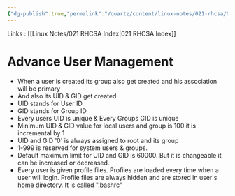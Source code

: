 ```yaml
---
{"dg-publish":true,"permalink":"/quartz/content/linux-notes/021-rhcsa/021-3-user-management/021-3-5-advance-user-management/","noteIcon":"","created":"2023-10-14T22:10:59.592+05:30","updated":"2023-10-14T17:26:59.366+05:30"}
---
```


Links : [[Linux Notes/021 RHCSA Index\|021 RHCSA Index]]

# Advance User Management

<style> .container {font-family: sans-serif; text-align: center;} .button-wrapper button {z-index: 1;height: 40px; width: 100px; margin: 10px;padding: 5px;} .excalidraw .App-menu_top .buttonList { display: flex;} .excalidraw-wrapper { height: 800px; margin: 50px; position: relative;} :root[dir="ltr"] .excalidraw .layer-ui__wrapper .zen-mode-transition.App-menu_bottom--transition-left {transform: none;} </style><script src="https://cdn.jsdelivr.net/npm/react@17/umd/react.production.min.js"></script><script src="https://cdn.jsdelivr.net/npm/react-dom@17/umd/react-dom.production.min.js"></script><script type="text/javascript" src="https://cdn.jsdelivr.net/npm/@excalidraw/excalidraw@0/dist/excalidraw.production.min.js"></script><div id="Advance_User_Managementexcalidraw.md1"></div><script>(function(){const InitialData={"type":"excalidraw","version":2,"source":"https://github.com/zsviczian/obsidian-excalidraw-plugin/releases/tag/1.9.19","elements":[{"id":"alvfFzji","type":"text","x":-97.36163330078125,"y":-143.3904800415039,"width":152.2398681640625,"height":25,"angle":0,"strokeColor":"#2f9e44","backgroundColor":"transparent","fillStyle":"hachure","strokeWidth":1,"strokeStyle":"solid","roughness":1,"opacity":100,"groupIds":[],"frameId":null,"roundness":null,"seed":56909864,"version":35,"versionNonce":896349480,"isDeleted":false,"boundElements":null,"updated":1694938144532,"link":null,"locked":false,"text":"useradd ganesh","rawText":"useradd ganesh","fontSize":20,"fontFamily":1,"textAlign":"left","verticalAlign":"top","baseline":18,"containerId":null,"originalText":"useradd ganesh","lineHeight":1.25},{"id":"c4LjUlqW","type":"text","x":-154.40460205078125,"y":-86.73371124267578,"width":56.67994689941406,"height":50,"angle":0,"strokeColor":"#1971c2","backgroundColor":"transparent","fillStyle":"hachure","strokeWidth":1,"strokeStyle":"solid","roughness":1,"opacity":100,"groupIds":[],"frameId":null,"roundness":null,"seed":173809960,"version":42,"versionNonce":850397992,"isDeleted":false,"boundElements":[],"updated":1694938148180,"link":null,"locked":false,"text":"User\nGroup","rawText":"User\nGroup","fontSize":20,"fontFamily":1,"textAlign":"left","verticalAlign":"top","baseline":43,"containerId":null,"originalText":"User\nGroup","lineHeight":1.25},{"id":"gohFHH1S","type":"text","x":-147.0989990234375,"y":-13.379920959472656,"width":42.27998352050781,"height":50,"angle":0,"strokeColor":"#1971c2","backgroundColor":"transparent","fillStyle":"hachure","strokeWidth":1,"strokeStyle":"solid","roughness":1,"opacity":100,"groupIds":[],"frameId":null,"roundness":null,"seed":1212961624,"version":78,"versionNonce":1370841384,"isDeleted":false,"boundElements":[{"id":"O9CYQC3IvdhlbftGkc8Mh","type":"arrow"}],"updated":1694938151468,"link":null,"locked":false,"text":"UID\nGID","rawText":"UID\nGID","fontSize":20,"fontFamily":1,"textAlign":"left","verticalAlign":"top","baseline":43,"containerId":null,"originalText":"UID\nGID","lineHeight":1.25},{"id":"8YJbDi62","type":"text","x":-148.14776611328125,"y":54.175132751464844,"width":212.7197723388672,"height":50,"angle":0,"strokeColor":"#1971c2","backgroundColor":"transparent","fillStyle":"hachure","strokeWidth":1,"strokeStyle":"solid","roughness":1,"opacity":100,"groupIds":[],"frameId":null,"roundness":null,"seed":1022133592,"version":119,"versionNonce":1675441960,"isDeleted":false,"boundElements":null,"updated":1694938153995,"link":null,"locked":false,"text":"Home directory\nProfile files (default)","rawText":"Home directory\nProfile files (default)","fontSize":20,"fontFamily":1,"textAlign":"left","verticalAlign":"top","baseline":43,"containerId":null,"originalText":"Home directory\nProfile files (default)","lineHeight":1.25},{"id":"7YxvqGN6akxGKQVKKOsxq","type":"freedraw","x":-85.87164306640625,"y":-81.31201934814453,"width":22.5174560546875,"height":43.209197998046875,"angle":0,"strokeColor":"#1e1e1e","backgroundColor":"transparent","fillStyle":"hachure","strokeWidth":0.5,"strokeStyle":"solid","roughness":1,"opacity":100,"groupIds":[],"frameId":null,"roundness":null,"seed":745685032,"version":73,"versionNonce":1782738472,"isDeleted":false,"boundElements":null,"updated":1694938082391,"link":null,"locked":false,"points":[[0,0],[0.60858154296875,0],[2.43426513671875,0],[3.65142822265625,0],[6.08575439453125,0],[7.30291748046875,0.608551025390625],[7.9114990234375,1.217132568359375],[9.128662109375,2.434295654296875],[9.73724365234375,3.042877197265625],[10.3458251953125,3.042877197265625],[10.95440673828125,3.6514892578125],[11.56298828125,4.260040283203125],[13.38873291015625,6.085784912109375],[13.997314453125,6.694366455078125],[14.60589599609375,7.911529541015625],[15.2144775390625,8.520111083984375],[15.82305908203125,9.737274169921875],[16.431640625,10.345855712890625],[16.431640625,11.563018798828125],[17.04022216796875,12.780181884765625],[17.6488037109375,13.997344970703125],[17.6488037109375,16.431671142578125],[18.865966796875,18.865966796875],[19.47454833984375,20.69171142578125],[20.0831298828125,22.5174560546875],[20.0831298828125,23.734649658203125],[20.0831298828125,24.9517822265625],[20.0831298828125,25.560394287109375],[20.0831298828125,26.77752685546875],[20.0831298828125,27.99468994140625],[20.0831298828125,29.8204345703125],[20.0831298828125,31.03759765625],[20.0831298828125,31.64617919921875],[19.47454833984375,33.471923828125],[18.865966796875,34.08050537109375],[17.6488037109375,35.29766845703125],[16.431640625,36.51483154296875],[15.2144775390625,37.731964111328125],[13.38873291015625,38.949127197265625],[12.17156982421875,39.557708740234375],[10.3458251953125,40.774871826171875],[9.128662109375,41.383453369140625],[7.9114990234375,41.9920654296875],[7.30291748046875,41.9920654296875],[6.6943359375,41.9920654296875],[6.08575439453125,43.209197998046875],[5.4771728515625,43.209197998046875],[4.86859130859375,43.209197998046875],[3.0428466796875,43.209197998046875],[2.43426513671875,43.209197998046875],[0,43.209197998046875],[-1.82574462890625,43.209197998046875],[-2.434326171875,43.209197998046875],[-2.434326171875,43.209197998046875]],"pressures":[],"simulatePressure":true,"lastCommittedPoint":[-2.434326171875,43.209197998046875]},{"id":"O9CYQC3IvdhlbftGkc8Mh","type":"arrow","x":-91.348876953125,"y":13.78678983186188,"width":57.20660400390625,"height":1.4793077963396133,"angle":0,"strokeColor":"#1e1e1e","backgroundColor":"transparent","fillStyle":"hachure","strokeWidth":0.5,"strokeStyle":"solid","roughness":1,"opacity":100,"groupIds":[],"frameId":null,"roundness":{"type":2},"seed":1895734360,"version":216,"versionNonce":80976472,"isDeleted":false,"boundElements":null,"updated":1694938127614,"link":null,"locked":false,"points":[[0,0],[57.20660400390625,1.4793077963396133]],"lastCommittedPoint":null,"startBinding":{"elementId":"gohFHH1S","focus":0.05052640108105153,"gap":13.470138549804688},"endBinding":{"elementId":"Qb7LhKeq","focus":-0.1412560649217782,"gap":12.00048828125},"startArrowhead":null,"endArrowhead":"arrow"},{"id":"CY43l9TI","type":"text","x":-31.01312255859375,"y":-67.65320587158203,"width":66.81993103027344,"height":25,"angle":0,"strokeColor":"#e03131","backgroundColor":"transparent","fillStyle":"hachure","strokeWidth":0.5,"strokeStyle":"solid","roughness":1,"opacity":100,"groupIds":[],"frameId":null,"roundness":null,"seed":30436648,"version":12,"versionNonce":1653050664,"isDeleted":false,"boundElements":null,"updated":1694938156092,"link":null,"locked":false,"text":"primary","rawText":"primary","fontSize":20,"fontFamily":1,"textAlign":"left","verticalAlign":"top","baseline":18,"containerId":null,"originalText":"primary","lineHeight":1.25},{"id":"Qb7LhKeq","type":"text","x":-22.14178466796875,"y":1.9580307006835938,"width":58.29994201660156,"height":25,"angle":0,"strokeColor":"#e03131","backgroundColor":"transparent","fillStyle":"hachure","strokeWidth":0.5,"strokeStyle":"solid","roughness":1,"opacity":100,"groupIds":[],"frameId":null,"roundness":null,"seed":143067992,"version":85,"versionNonce":1688227416,"isDeleted":false,"boundElements":[{"id":"O9CYQC3IvdhlbftGkc8Mh","type":"arrow"}],"updated":1694938158292,"link":null,"locked":false,"text":"unique","rawText":"unique","fontSize":20,"fontFamily":1,"textAlign":"left","verticalAlign":"top","baseline":18,"containerId":null,"originalText":"unique","lineHeight":1.25},{"id":"pYZ5CxG5_zp9Fw1lIzoRP","type":"arrow","x":-68.83135986328125,"y":-84.96350860595703,"width":41.38348388671875,"height":49.29498291015625,"angle":0,"strokeColor":"#1e1e1e","backgroundColor":"transparent","fillStyle":"hachure","strokeWidth":1,"strokeStyle":"solid","roughness":1,"opacity":100,"groupIds":[],"frameId":null,"roundness":{"type":2},"seed":714121048,"version":272,"versionNonce":981542184,"isDeleted":true,"boundElements":null,"updated":1694938061902,"link":null,"locked":false,"points":[[0,0],[36.51483154296875,20.08306884765625],[-4.86865234375,49.29498291015625]],"lastCommittedPoint":null,"startBinding":null,"endBinding":null,"startArrowhead":null,"endArrowhead":"arrow"}],"appState":{"theme":"dark","viewBackgroundColor":"#ffffff","currentItemStrokeColor":"#e03131","currentItemBackgroundColor":"transparent","currentItemFillStyle":"hachure","currentItemStrokeWidth":0.5,"currentItemStrokeStyle":"solid","currentItemRoughness":1,"currentItemOpacity":100,"currentItemFontFamily":1,"currentItemFontSize":20,"currentItemTextAlign":"left","currentItemStartArrowhead":null,"currentItemEndArrowhead":"arrow","scrollX":219.24591064453125,"scrollY":268.01318359375,"zoom":{"value":1},"currentItemRoundness":"round","gridSize":null,"gridColor":{"Bold":"#C9C9C9FF","Regular":"#EDEDEDFF"},"currentStrokeOptions":null,"previousGridSize":null,"frameRendering":{"enabled":true,"clip":true,"name":true,"outline":true}},"files":{}};InitialData.scrollToContent=true;App=()=>{const e=React.useRef(null),t=React.useRef(null),[n,i]=React.useState({width:void 0,height:void 0});return React.useEffect(()=>{i({width:t.current.getBoundingClientRect().width,height:t.current.getBoundingClientRect().height});const e=()=>{i({width:t.current.getBoundingClientRect().width,height:t.current.getBoundingClientRect().height})};return window.addEventListener("resize",e),()=>window.removeEventListener("resize",e)},[t]),React.createElement(React.Fragment,null,React.createElement("div",{className:"excalidraw-wrapper",ref:t},React.createElement(ExcalidrawLib.Excalidraw,{ref:e,width:n.width,height:n.height,initialData:InitialData,viewModeEnabled:!0,zenModeEnabled:!0,gridModeEnabled:!1})))},excalidrawWrapper=document.getElementById("Advance_User_Managementexcalidraw.md1");ReactDOM.render(React.createElement(App),excalidrawWrapper);})();</script>

- When a user is created its group also get created and his association will be primary
- And also its UID & GID get created 
- UID stands for User ID
- GID stands for Group ID
- Every users UID is unique & Every Groups GID is unique
- Minimum UID & GID value for local users and group is 100 it is incremental by 1
- UID and GID '0' is always assigned to root and its group
- 1-999 is reserved for system users & groups.
- Default maximum limit for UID and GID is 60000. But it is changeable it can be increased or decreased.
- Every user is given profile files. Profiles are loaded every time when a user will login. Profile files are always hidden and are stored in user's home directory. It is called ".bashrc"


<div id="Advance_User_Management_2excalidraw.md2"></div><script>(function(){const InitialData={"type":"excalidraw","version":2,"source":"https://github.com/zsviczian/obsidian-excalidraw-plugin/releases/tag/1.9.19","elements":[{"id":"7r3Z8dmB","type":"text","x":-83.56817626953125,"y":-165.47895050048828,"width":165.83981323242188,"height":25,"angle":0,"strokeColor":"#1971c2","backgroundColor":"transparent","fillStyle":"hachure","strokeWidth":1,"strokeStyle":"solid","roughness":1,"opacity":100,"groupIds":[],"frameId":null,"roundness":null,"seed":1978423128,"version":64,"versionNonce":1465056552,"isDeleted":false,"boundElements":null,"updated":1694938915568,"link":null,"locked":false,"text":"Profile file types","rawText":"Profile file types","fontSize":20,"fontFamily":1,"textAlign":"left","verticalAlign":"top","baseline":18,"containerId":null,"originalText":"Profile file types","lineHeight":1.25},{"id":"_AUsfU_643z6WDOUKrd4D","type":"line","x":-9.799072265625,"y":-129.9985122680664,"width":0,"height":40.77490234375,"angle":0,"strokeColor":"#1e1e1e","backgroundColor":"transparent","fillStyle":"hachure","strokeWidth":1,"strokeStyle":"solid","roughness":1,"opacity":100,"groupIds":[],"frameId":null,"roundness":{"type":2},"seed":971612504,"version":35,"versionNonce":1248123688,"isDeleted":false,"boundElements":null,"updated":1694938594217,"link":null,"locked":false,"points":[[0,0],[0,40.77490234375]],"lastCommittedPoint":null,"startBinding":null,"endBinding":null,"startArrowhead":null,"endArrowhead":null},{"id":"MxU6UUnQUa9EzEVDSG5wA","type":"line","x":-188.11322021484375,"y":-84.96356964111328,"width":360.27972412109375,"height":1.217132568359375,"angle":0,"strokeColor":"#1e1e1e","backgroundColor":"transparent","fillStyle":"hachure","strokeWidth":1,"strokeStyle":"solid","roughness":1,"opacity":100,"groupIds":[],"frameId":null,"roundness":{"type":2},"seed":846149160,"version":147,"versionNonce":2074737704,"isDeleted":false,"boundElements":null,"updated":1694938605635,"link":null,"locked":false,"points":[[0,0],[360.27972412109375,-1.217132568359375]],"lastCommittedPoint":null,"startBinding":null,"endBinding":null,"startArrowhead":null,"endArrowhead":null},{"id":"szp7FmtTIgtwmyP65pqxN","type":"line","x":-188.11322021484375,"y":-86.18070220947266,"width":0,"height":31.03759765625,"angle":0,"strokeColor":"#1e1e1e","backgroundColor":"transparent","fillStyle":"hachure","strokeWidth":1,"strokeStyle":"solid","roughness":1,"opacity":100,"groupIds":[],"frameId":null,"roundness":{"type":2},"seed":665260584,"version":26,"versionNonce":2098003032,"isDeleted":false,"boundElements":null,"updated":1694938617796,"link":null,"locked":false,"points":[[0,0],[0,31.03759765625]],"lastCommittedPoint":null,"startBinding":null,"endBinding":null,"startArrowhead":null,"endArrowhead":null},{"id":"8gmu86BIh6yHVotcoud4h","type":"line","x":172.16650390625,"y":-86.7892837524414,"width":1.8258056640625,"height":26.777557373046875,"angle":0,"strokeColor":"#1e1e1e","backgroundColor":"transparent","fillStyle":"hachure","strokeWidth":1,"strokeStyle":"solid","roughness":1,"opacity":100,"groupIds":[],"frameId":null,"roundness":{"type":2},"seed":131838296,"version":48,"versionNonce":1985948200,"isDeleted":false,"boundElements":null,"updated":1694938626514,"link":null,"locked":false,"points":[[0,0],[1.8258056640625,26.777557373046875]],"lastCommittedPoint":null,"startBinding":null,"endBinding":null,"startArrowhead":null,"endArrowhead":null},{"id":"TxRCHXFj","type":"text","x":-211.0989990234375,"y":-54.04193878173828,"width":82.63992309570312,"height":25,"angle":0,"strokeColor":"#2f9e44","backgroundColor":"transparent","fillStyle":"hachure","strokeWidth":1,"strokeStyle":"solid","roughness":1,"opacity":100,"groupIds":[],"frameId":null,"roundness":null,"seed":1520481880,"version":21,"versionNonce":1539560232,"isDeleted":false,"boundElements":null,"updated":1694938920047,"link":null,"locked":false,"text":"Personal","rawText":"Personal","fontSize":20,"fontFamily":1,"textAlign":"left","verticalAlign":"top","baseline":18,"containerId":null,"originalText":"Personal","lineHeight":1.25},{"id":"kamN2pOu","type":"text","x":134.68115234375,"y":-54.21625518798828,"width":69.69993591308594,"height":25,"angle":0,"strokeColor":"#2f9e44","backgroundColor":"transparent","fillStyle":"hachure","strokeWidth":1,"strokeStyle":"solid","roughness":1,"opacity":100,"groupIds":[],"frameId":null,"roundness":null,"seed":328150616,"version":21,"versionNonce":1665149016,"isDeleted":false,"boundElements":null,"updated":1694938922256,"link":null,"locked":false,"text":"Common","rawText":"Common","fontSize":20,"fontFamily":1,"textAlign":"left","verticalAlign":"top","baseline":18,"containerId":null,"originalText":"Common","lineHeight":1.25},{"id":"0A5EOlJ0","type":"text","x":-220.74774169921875,"y":-10.302040100097656,"width":252.3397674560547,"height":100,"angle":0,"strokeColor":"#1e1e1e","backgroundColor":"transparent","fillStyle":"hachure","strokeWidth":1,"strokeStyle":"solid","roughness":1,"opacity":100,"groupIds":[],"frameId":null,"roundness":null,"seed":613787224,"version":156,"versionNonce":584032808,"isDeleted":false,"boundElements":null,"updated":1694938807976,"link":null,"locked":false,"text":"- Present in the home\n  directory of every user\n- File name is .bashrc\n- Personal for every user","rawText":"- Present in the home\n  directory of every user\n- File name is .bashrc\n- Personal for every user","fontSize":20,"fontFamily":1,"textAlign":"left","verticalAlign":"top","baseline":93,"containerId":null,"originalText":"- Present in the home\n  directory of every user\n- File name is .bashrc\n- Personal for every user","lineHeight":1.25},{"id":"ue2E4qsm","type":"text","x":119.552490234375,"y":-17.173316955566406,"width":306.8197326660156,"height":125,"angle":0,"strokeColor":"#1e1e1e","backgroundColor":"transparent","fillStyle":"hachure","strokeWidth":1,"strokeStyle":"solid","roughness":1,"opacity":100,"groupIds":[],"frameId":null,"roundness":null,"seed":1619258200,"version":157,"versionNonce":815818072,"isDeleted":false,"boundElements":null,"updated":1694938814906,"link":null,"locked":false,"text":"- A common profile\n  file for all users\n- File name is\n  /etc/bashrc\n- Only root can modify this file","rawText":"- A common profile\n  file for all users\n- File name is\n  /etc/bashrc\n- Only root can modify this file","fontSize":20,"fontFamily":1,"textAlign":"left","verticalAlign":"top","baseline":118,"containerId":null,"originalText":"- A common profile\n  file for all users\n- File name is\n  /etc/bashrc\n- Only root can modify this file","lineHeight":1.25},{"id":"EqGOBScU","type":"text","x":-155.404541015625,"y":157.47545623779297,"width":94.75991821289062,"height":25,"angle":0,"strokeColor":"#f08c00","backgroundColor":"transparent","fillStyle":"hachure","strokeWidth":1,"strokeStyle":"solid","roughness":1,"opacity":100,"groupIds":[],"frameId":null,"roundness":null,"seed":2121352280,"version":13,"versionNonce":1298395736,"isDeleted":false,"boundElements":[{"id":"wVIcqe77f5I7zMt_YWMbr","type":"arrow"}],"updated":1694938926128,"link":null,"locked":false,"text":"User login","rawText":"User login","fontSize":20,"fontFamily":1,"textAlign":"left","verticalAlign":"top","baseline":18,"containerId":null,"originalText":"User login","lineHeight":1.25},{"id":"UZe0KmTU","type":"text","x":-58.541259765625,"y":218.91240692138672,"width":68.35993957519531,"height":25,"angle":0,"strokeColor":"#e03131","backgroundColor":"transparent","fillStyle":"hachure","strokeWidth":1,"strokeStyle":"solid","roughness":1,"opacity":100,"groupIds":[],"frameId":null,"roundness":null,"seed":401861672,"version":60,"versionNonce":614284376,"isDeleted":false,"boundElements":[{"id":"iYXeRKWbs2DXxBB9LmosN","type":"arrow"}],"updated":1694938928792,"link":null,"locked":false,"text":".bashrc","rawText":".bashrc","fontSize":20,"fontFamily":1,"textAlign":"left","verticalAlign":"top","baseline":18,"containerId":null,"originalText":".bashrc","lineHeight":1.25},{"id":"4ZlMBTsX","type":"text","x":-63.36163330078125,"y":268.22069549560547,"width":115.159912109375,"height":25,"angle":0,"strokeColor":"#e03131","backgroundColor":"transparent","fillStyle":"hachure","strokeWidth":1,"strokeStyle":"solid","roughness":1,"opacity":100,"groupIds":[],"frameId":null,"roundness":null,"seed":251659816,"version":73,"versionNonce":2047897640,"isDeleted":false,"boundElements":[{"id":"wVIcqe77f5I7zMt_YWMbr","type":"arrow"}],"updated":1694938930944,"link":null,"locked":false,"text":"/etc/bashrc","rawText":"/etc/bashrc","fontSize":20,"fontFamily":1,"textAlign":"left","verticalAlign":"top","baseline":18,"containerId":null,"originalText":"/etc/bashrc","lineHeight":1.25},{"id":"wVIcqe77f5I7zMt_YWMbr","type":"arrow","x":-132.12371826171875,"y":194.66405487060547,"width":54.77227783203125,"height":83.37554931640625,"angle":0,"strokeColor":"#1e1e1e","backgroundColor":"transparent","fillStyle":"hachure","strokeWidth":1,"strokeStyle":"solid","roughness":1,"opacity":100,"groupIds":[],"frameId":null,"roundness":{"type":2},"seed":496157016,"version":201,"versionNonce":1976972632,"isDeleted":false,"boundElements":null,"updated":1694938900633,"link":null,"locked":false,"points":[[0,0],[0.60858154296875,82.15838623046875],[54.77227783203125,83.37554931640625]],"lastCommittedPoint":null,"startBinding":{"elementId":"EqGOBScU","focus":0.5114958895873648,"gap":12.1885986328125},"endBinding":{"elementId":"4ZlMBTsX","focus":0.0777718876087597,"gap":13.98980712890625},"startArrowhead":null,"endArrowhead":"arrow"},{"id":"iYXeRKWbs2DXxBB9LmosN","type":"arrow","x":-131.51513671875,"y":231.78746795654297,"width":57.815185546875,"height":1.2171630859375,"angle":0,"strokeColor":"#1e1e1e","backgroundColor":"transparent","fillStyle":"hachure","strokeWidth":1,"strokeStyle":"solid","roughness":1,"opacity":100,"groupIds":[],"frameId":null,"roundness":{"type":2},"seed":1294213976,"version":38,"versionNonce":2081896536,"isDeleted":false,"boundElements":null,"updated":1694938896200,"link":null,"locked":false,"points":[[0,0],[57.815185546875,1.2171630859375]],"lastCommittedPoint":null,"startBinding":null,"endBinding":{"elementId":"UZe0KmTU","focus":-0.1990179763092484,"gap":15.15869140625},"startArrowhead":null,"endArrowhead":"arrow"}],"appState":{"theme":"dark","viewBackgroundColor":"#ffffff","currentItemStrokeColor":"#e03131","currentItemBackgroundColor":"transparent","currentItemFillStyle":"hachure","currentItemStrokeWidth":1,"currentItemStrokeStyle":"solid","currentItemRoughness":1,"currentItemOpacity":100,"currentItemFontFamily":1,"currentItemFontSize":20,"currentItemTextAlign":"left","currentItemStartArrowhead":null,"currentItemEndArrowhead":"arrow","scrollX":217.42010498046875,"scrollY":110.1016845703125,"zoom":{"value":1},"currentItemRoundness":"round","gridSize":null,"gridColor":{"Bold":"#C9C9C9FF","Regular":"#EDEDEDFF"},"currentStrokeOptions":null,"previousGridSize":null,"frameRendering":{"enabled":true,"clip":true,"name":true,"outline":true}},"files":{}};InitialData.scrollToContent=true;App=()=>{const e=React.useRef(null),t=React.useRef(null),[n,i]=React.useState({width:void 0,height:void 0});return React.useEffect(()=>{i({width:t.current.getBoundingClientRect().width,height:t.current.getBoundingClientRect().height});const e=()=>{i({width:t.current.getBoundingClientRect().width,height:t.current.getBoundingClientRect().height})};return window.addEventListener("resize",e),()=>window.removeEventListener("resize",e)},[t]),React.createElement(React.Fragment,null,React.createElement("div",{className:"excalidraw-wrapper",ref:t},React.createElement(ExcalidrawLib.Excalidraw,{ref:e,width:n.width,height:n.height,initialData:InitialData,viewModeEnabled:!0,zenModeEnabled:!0,gridModeEnabled:!1})))},excalidrawWrapper=document.getElementById("Advance_User_Management_2excalidraw.md2");ReactDOM.render(React.createElement(App),excalidrawWrapper);})();</script>